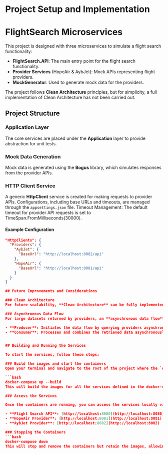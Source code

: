 # Project Setup and Implementation

# FlightSearch Microservices

This project is designed with three microservices to simulate a flight search functionality:

- **FlightSearch.API**: The main entry point for the flight search functionality.
- **Provider Services** (HopeAir & AybJet): Mock APIs representing flight providers.
- **MockGenerator**: Used to generate mock data for the providers.

The project follows **Clean Architecture** principles, but for simplicity, a full implementation of Clean Architecture has not been carried out.

## Project Structure

### Application Layer
The core services are placed under the **Application** layer to provide abstraction for unit tests.

### Mock Data Generation
Mock data is generated using the **Bogus** library, which simulates responses from the provider APIs.

### HTTP Client Service
A generic **HttpClient** service is created for making requests to provider APIs. Configurations, including base URLs and timeouts, are managed through the `appsettings.json` file.
Timeout Management: The default timeout for provider API requests is set to TimeSpan.FromMilliseconds(30000).

#### Example Configuration

```json
"HttpClients": {
  "Providers": {
    "AybJet": {
      "BaseUrl": "http://localhost:8082/api"
    },
    "HopeAir": {
      "BaseUrl": "http://localhost:8081/api"
    }
  }
}

## Future Improvements and Considerations

### Clean Architecture
For future scalability, **Clean Architecture** can be fully implemented. This will provide a clearer separation between layers, such as **Domain**, **Application**, **Infrastructure**, etc., improving maintainability and enabling easier system updates without affecting other layers.

### Asynchronous Data Flow
For large datasets returned by providers, an **asynchronous data flow** can be implemented to improve the user experience. The **Producer-Consumer** design pattern can be used:

- **Producer**: Initiates the data flow by querying providers asynchronously.
- **Consumer**: Processes and combines the retrieved data asynchronously for a quicker response to the user.


## Building and Running the Services

To start the services, follow these steps:

### Build the images and start the containers
Open your terminal and navigate to the root of the project where the `docker-compose.override.yml` file is located. Run the following command:

```bash
docker-compose up --build
This will build the images for all the services defined in the docker-compose.yml file and start the containers.

### Access the Services

Once the containers are running, you can access the services locally via the following URLs:

- **Flight Search API**: [http://localhost:8080](http://localhost:8080)
- **HopeAir Provider**: [http://localhost:8081](http://localhost:8081)
- **AybJet Provider**: [http://localhost:8082](http://localhost:8082)

### Stopping the Containers
```bash
docker-compose down
This will stop and remove the containers but retain the images, allowing you to restart the services later without needing to rebuild them.